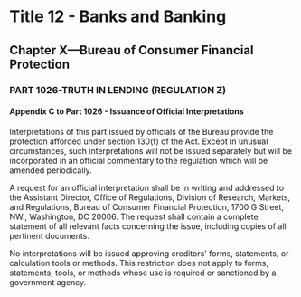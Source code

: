 
# Title 12 - Banks and Banking
## Chapter X—Bureau of Consumer Financial Protection
### PART 1026-TRUTH IN LENDING (REGULATION Z)
#### Appendix C to Part 1026 - Issuance of Official Interpretations

Interpretations of this part issued by officials of the Bureau provide the protection afforded under section 130(f) of the Act. Except in unusual circumstances, such interpretations will not be issued separately but will be incorporated in an official commentary to the regulation which will be amended periodically.

A request for an official interpretation shall be in writing and addressed to the Assistant Director, Office of Regulations, Division of Research, Markets, and Regulations, Bureau of Consumer Financial Protection, 1700 G Street, NW., Washington, DC 20006. The request shall contain a complete statement of all relevant facts concerning the issue, including copies of all pertinent documents.

No interpretations will be issued approving creditors' forms, statements, or calculation tools or methods. This restriction does not apply to forms, statements, tools, or methods whose use is required or sanctioned by a government agency.
